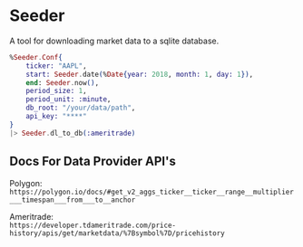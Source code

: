 # Seeder

A tool for downloading market data to a sqlite database.

```elixir
%Seeder.Conf{
    ticker: "AAPL",
    start: Seeder.date(%Date{year: 2018, month: 1, day: 1}),
    end: Seeder.now(),
    period_size: 1,
    period_unit: :minute,
    db_root: "/your/data/path",
    api_key: "****"
}
|> Seeder.dl_to_db(:ameritrade)
```

## Docs For Data Provider API's

Polygon:  
`https://polygon.io/docs/#get_v2_aggs_ticker__ticker__range__multiplier___timespan___from___to__anchor`

Ameritrade:  
`https://developer.tdameritrade.com/price-history/apis/get/marketdata/%7Bsymbol%7D/pricehistory`

